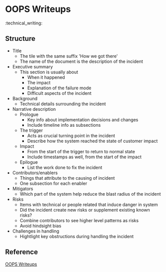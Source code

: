 # OOPS Writeups

:technical_writing:

## Structure

- Title
  - The tile with the same suffix 'How we got there'
  - The name of the document is the description of the incident
- Executive summary
  - This section is usually about
    - When it happened
    - The impact
    - Explanation of the failure mode
    - Difficult aspects of the incident
- Background
  - Technical details surrounding the incident
- Narrative description
  - Prologue
    - Key info about implementation decisions and changes
    - Include timeline info as subsections
  - The trigger
    - Acts as crucial turning point in the incident
    - Describe how the system reached the state of customer impact
  - Impact
    - From the start of the trigger to return to normal state
    - Include timestamps as well, from the start of the impact
  - Epilogue
    - List the work done to fix the incident
- Contributors/enablers
  - Things that attribute to the causing of incident
  - One subsection for each enabler
- Mitigators
  - Which part of the system help reduce the blast radius of the incident
- Risks
  - Items with technical or people related that induce danger in system
  - Did the incident create new risks or supplement existing known risks?
  - Combine contributors to see higher level patterns as risks
  - Avoid hindsight bias
- Challenges in handling
  - Hightlight key obstructions during handling the incident

## Reference

[OOPS Writeups](https://surfingcomplexity.blog/2021/11/21/oops-writeups/)


